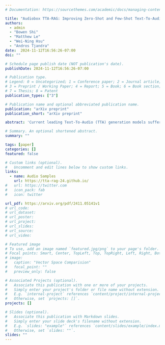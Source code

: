 ```yaml
---
# Documentation: https://sourcethemes.com/academic/docs/managing-content/

title: "Audiobox TTA-RAG: Improving Zero-Shot and Few-Shot Text-To-Audio with Retrieval-Augmented Generation"
authors: 
  - admin
  - "Bowen Shi"
  - "Matthew Le"
  - "Wei-Ning Hsu"
  - "Andros Tjandra"
date:  2024-11-12T16:56:26-07:00
doi: ""

# Schedule page publish date (NOT publication's date).
publishDate: 2024-11-12T16:56:26-07:00

# Publication type.
# Legend: 0 = Uncategorized; 1 = Conference paper; 2 = Journal article;
# 3 = Preprint / Working Paper; 4 = Report; 5 = Book; 6 = Book section;
# 7 = Thesis; 8 = Patent
publication_types: ["3"]

# Publication name and optional abbreviated publication name.
publication: "arXiv preprint"
publication_short: "arXiv preprint"

abstract: 'Current leading Text-To-Audio (TTA) generation models suffer from degraded performance on zero-shot and few-shot settings. It is often challenging to generate high-quality audio for audio events that are unseen or uncommon in the training set. Inspired by the success of Retrieval-Augmented Generation (RAG) in Large Language Model (LLM)-based knowledge-intensive tasks, we extend the TTA process with additional conditioning contexts. We propose Audiobox TTA-RAG, a novel retrieval-augmented TTA approach based on Audiobox, a conditional flow-matching audio generation model. Unlike the vanilla Audiobox TTA solution which generates audio conditioned on text, we augmented the conditioning input with retrieved audio samples that provide additional acoustic information to generate the target audio. Our retrieval method does not require the external database to have labeled audio, offering more practical use cases. To evaluate our proposed method, we curated test sets in zero-shot and few-shot settings. Our empirical results show that the proposed model can effectively leverage the retrieved audio samples and significantly improve zero-shot and few-shot TTA performance, with large margins on multiple evaluation metrics, while maintaining the ability to generate semantically aligned audio for the in-domain setting. In addition, we investigate the effect of different retrieval methods and data sources.'

# Summary. An optional shortened abstract.
summary: ""

tags: [paper]
categories: []
featured: false

# Custom links (optional).
#   Uncomment and edit lines below to show custom links.
links:
  - name: Audio Samples
    url: https://tta-rag-24.github.io/
#   url: https://twitter.com
#   icon_pack: fab
#   icon: twitter

url_pdf: https://arxiv.org/pdf/2411.05141v1
# url_code:
# url_dataset:
# url_poster:
# url_project:
# url_slides:
# url_source:
# url_video:

# Featured image
# To use, add an image named `featured.jpg/png` to your page's folder. 
# Focal points: Smart, Center, TopLeft, Top, TopRight, Left, Right, BottomLeft, Bottom, BottomRight.
# image:
#   caption: "Vector Space Comparision"
#   focal_point: ""
#   preview_only: false

# Associated Projects (optional).
#   Associate this publication with one or more of your projects.
#   Simply enter your project's folder or file name without extension.
#   E.g. `internal-project` references `content/project/internal-project/index.md`.
#   Otherwise, set `projects: []`.
projects: []

# Slides (optional).
#   Associate this publication with Markdown slides.
#   Simply enter your slide deck's filename without extension.
#   E.g. `slides: "example"` references `content/slides/example/index.md`.
#   Otherwise, set `slides: ""`.
slides: ""
---
```

